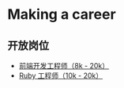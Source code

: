 # Making a career

## 开放岗位
- [前端开发工程师（8k - 20k）](https://github.com/Byzanteam/handbook/blob/master/hiring/frontend.md)
- [Ruby 工程师（10k - 20k）](https://github.com/Byzanteam/handbook/blob/master/hiring/ruby.md)
